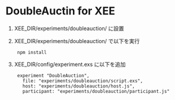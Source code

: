 # DoubleAuctin for XEE

1. XEE_DIR/experiments/doubleauction/ に設置  

2. XEE_DIR/experiments/doubleauction/ で以下を実行

        npm install

3. XEE_DIR/config/experiment.exs に以下を追加

        experiment "DoubleAuction",
          file: "experiments/doubleauction/script.exs",
          host: "experiments/doubleauction/host.js",
          participant: "experiments/doubleauction/participant.js"
